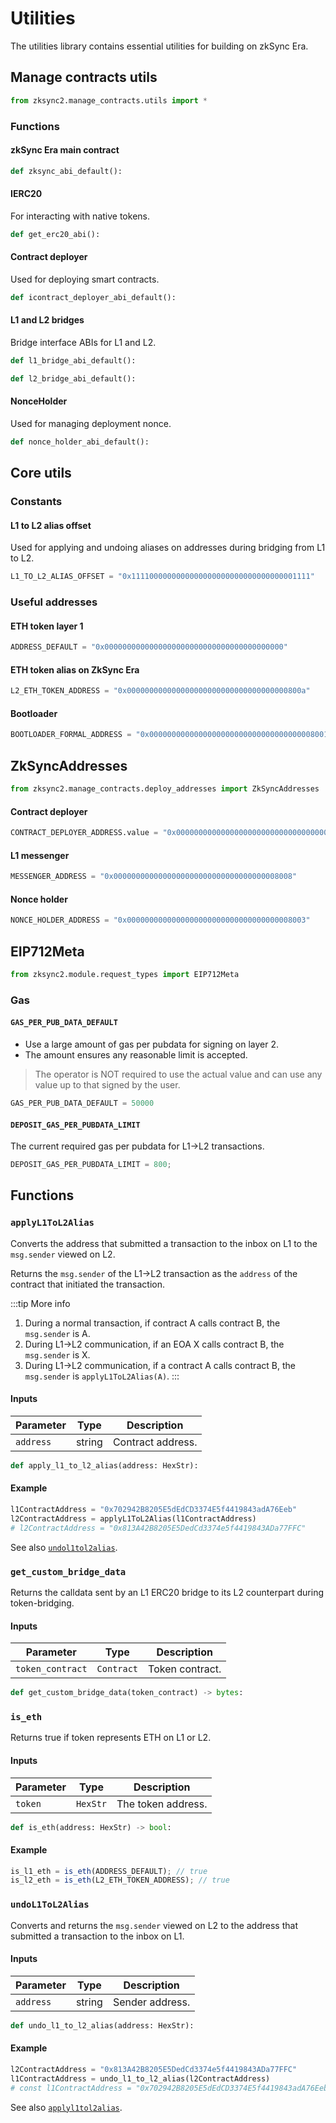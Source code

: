 # Utilities

The utilities library contains essential utilities for building on zkSync Era.

## Manage contracts utils

```python
from zksync2.manage_contracts.utils import *
```

### Functions

#### zkSync Era main contract

```python
def zksync_abi_default():
```

#### IERC20

For interacting with native tokens.

```python
def get_erc20_abi():
```

#### Contract deployer

Used for deploying smart contracts.

```python
def icontract_deployer_abi_default():
```

#### L1 and L2 bridges

Bridge interface ABIs for L1 and L2.

```python
def l1_bridge_abi_default():
```

```python
def l2_bridge_abi_default():
```

#### NonceHolder

Used for managing deployment nonce.

```python
def nonce_holder_abi_default():
```

## Core utils

### Constants

#### L1 to L2 alias offset

Used for applying and undoing aliases on addresses during bridging from L1 to L2.

```python
L1_TO_L2_ALIAS_OFFSET = "0x1111000000000000000000000000000000001111"
```

### Useful addresses

#### ETH token layer 1

```python
ADDRESS_DEFAULT = "0x0000000000000000000000000000000000000000"
```

#### ETH token alias on ZkSync Era

```python
L2_ETH_TOKEN_ADDRESS = "0x000000000000000000000000000000000000800a"
```

#### Bootloader

```python
BOOTLOADER_FORMAL_ADDRESS = "0x0000000000000000000000000000000000008001"
```

## ZkSyncAddresses

```python
from zksync2.manage_contracts.deploy_addresses import ZkSyncAddresses
```

#### Contract deployer

```python
CONTRACT_DEPLOYER_ADDRESS.value = "0x0000000000000000000000000000000000008006"
```

#### L1 messenger

```python
MESSENGER_ADDRESS = "0x0000000000000000000000000000000000008008"
```

#### Nonce holder

```python
NONCE_HOLDER_ADDRESS = "0x0000000000000000000000000000000000008003"
```

## EIP712Meta

```python
from zksync2.module.request_types import EIP712Meta
```

### Gas

#### `GAS_PER_PUB_DATA_DEFAULT`

- Use a large amount of gas per pubdata for signing on layer 2.
- The amount ensures any reasonable limit is accepted.

> The operator is NOT required to use the actual value and can use any value up to that signed by the user.

```python
GAS_PER_PUB_DATA_DEFAULT = 50000
```

#### `DEPOSIT_GAS_PER_PUBDATA_LIMIT`

The current required gas per pubdata for L1->L2 transactions.

```python
DEPOSIT_GAS_PER_PUBDATA_LIMIT = 800;
```

## Functions

### `applyL1ToL2Alias`

Converts the address that submitted a transaction to the inbox on L1 to the `msg.sender` viewed on L2.

Returns the `msg.sender` of the L1->L2 transaction as the `address` of the contract that initiated the transaction.

:::tip More info

1. During a normal transaction, if contract A calls contract B, the `msg.sender` is A.
2. During L1->L2 communication, if an EOA X calls contract B, the `msg.sender` is X.
3. During L1->L2 communication, if a contract A calls contract B, the `msg.sender` is `applyL1ToL2Alias(A)`.
   :::

#### Inputs

| Parameter | Type   | Description       |
| --------- | ------ | ----------------- |
| `address` | string | Contract address. |

```python
def apply_l1_to_l2_alias(address: HexStr):
```

#### Example

```python
l1ContractAddress = "0x702942B8205E5dEdCD3374E5f4419843adA76Eeb"
l2ContractAddress = applyL1ToL2Alias(l1ContractAddress)
# l2ContractAddress = "0x813A42B8205E5DedCd3374e5f4419843ADa77FFC"
```

See also [`undol1tol2alias`](#undol1tol2alias).

### `get_custom_bridge_data`

Returns the calldata sent by an L1 ERC20 bridge to its L2 counterpart during token-bridging.

#### Inputs

| Parameter        | Type       | Description     |
| ---------------- | ---------- | --------------- |
| `token_contract` | `Contract` | Token contract. |

```python
def get_custom_bridge_data(token_contract) -> bytes:
```

### `is_eth`

Returns true if token represents ETH on L1 or L2.

#### Inputs

| Parameter | Type     | Description        |
| --------- | -------- | ------------------ |
| `token`   | `HexStr` | The token address. |

```python
def is_eth(address: HexStr) -> bool:
```

#### Example

```ts
is_l1_eth = is_eth(ADDRESS_DEFAULT); // true
is_l2_eth = is_eth(L2_ETH_TOKEN_ADDRESS); // true
```

### `undoL1ToL2Alias`

Converts and returns the `msg.sender` viewed on L2 to the address that submitted a transaction to the inbox on L1.

#### Inputs

| Parameter | Type   | Description     |
| --------- | ------ | --------------- |
| `address` | string | Sender address. |

```python
def undo_l1_to_l2_alias(address: HexStr):
```

#### Example

```python
l2ContractAddress = "0x813A42B8205E5DedCd3374e5f4419843ADa77FFC"
l1ContractAddress = undo_l1_to_l2_alias(l2ContractAddress)
# const l1ContractAddress = "0x702942B8205E5dEdCD3374E5f4419843adA76Eeb"
```

See also [`applyl1tol2alias`](#applyl1tol2alias).
